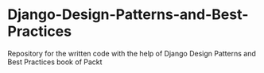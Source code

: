 # Django-Design-Patterns-and-Best-Practices
Repository for the written code with the help of Django Design Patterns and Best Practices book of Packt
